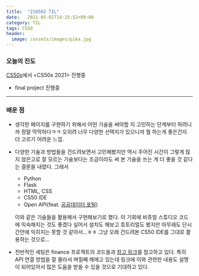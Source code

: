 ```yaml
---
title:  "210502 TIL"
date:   2021-05-02T14:25:52+09:00
category: TIL
tags: CS50
header:
  image: /assets/images/pika.jpg
---
```


<h3>오늘의 진도</h3>

[CS50x](https://cs50.harvard.edu/x/2021/)에서 <CS50x 2021> 진행중

 - final project 진행중
 
<hr>

<h3>배운 점</h3>

 - 생각한 페이지를 구현하기 위해서 어떤 기술을 써야할 지 고민하는 단계부터 하려니까 정말 막막하다ㅋㅋ 오히려 너무 다양한 선택지가 있으니까 뭘 하는게 좋은건지 더 고르기 어려운 느낌.
 
 - 다양한 기술과 방법들을 건드려보면서 고민해봤지만 역시 주어진 시간이 그렇게 많지 않은고로 잘 모르는 기술보다는 조금이라도 써 본 기술을 쓰는 게 더 좋을 것 같다는 결론을 내렸다. 그래서 
	- Python
	- Flask
	- HTML, CSS
	- CS50 IDE
	- Open API(feat. [공공데이터 포털](https://www.data.go.kr/index.do))
	
	이와 같은 기술들을 활용해서 구현해보기로 했다. 이 기회에 비쥬얼 스튜디오 코드에 익숙해지는 것도 좋겠다 싶어서 설치도 해보고 튜토리얼도 봤지만 아무래도 단시간안에 익히지는 못할 것 같아서...ㅎㅎ 
	그냥 오래 건드려본 CS50 IDE를 그대로 활용하는 것으로...
	
 - 전반적인 세팅은 finance 프로젝트의 코드들과 [참고 링크](https://wikidocs.net/book/4479)를 참고하고 있다. 특히 API 연결 방법을 잘 몰라서 며칠째 헤매고 있는데 링크에 이와 관련한 
 내용도 설명이 되어있어서 많은 도움을 받을 수 있을 것으로 기대하고 있다.